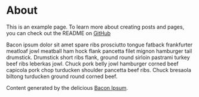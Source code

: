 About
=====

This is an example page. To learn more about creating posts and pages, you can check out the README on 
[GitHub](http://github.com/geekforbrains/squid)

Bacon ipsum dolor sit amet spare ribs prosciutto tongue fatback frankfurter meatloaf jowl meatball ham hock flank pancetta filet mignon hamburger tail drumstick. Drumstick short ribs flank, ground round sirloin pastrami turkey beef ribs leberkas jowl. Chuck pork belly jowl hamburger corned beef capicola pork chop turducken shoulder pancetta beef ribs. Chuck bresaola biltong turducken ground round corned beef.

Content generated by the delicious [Bacon Ipsum](http://baconipsum.com).
